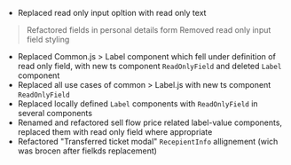- Replaced read only input opltion with read only text
> Refactored fields in personal details form
> Removed read only input field styling
- Replaced Common.js > Label component which fell under definition of read only field, with new ts component `ReadOnlyField` and deleted `Label` component
- Replaced all use cases of common > Label.js with new ts component `ReadOnlyField`
- Replaced locally defined `Label` components with `ReadOnlyField` in several components
- Renamed and refactored sell flow price related label-value components, replaced them with read only field where appropriate
- Refactored "Transferred ticket modal" `RecepientInfo` allignement (wich was brocen after fielkds replacement)
